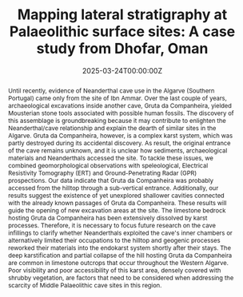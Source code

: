 ---
abstract: "Until recently, evidence of Neanderthal cave use in the Algarve (Southern Portugal) came only from the site of Ibn Ammar. Over the last couple of years, archaeological excavations inside another cave, Gruta da Companheira, yielded Mousterian stone tools associated with possible human fossils. The discovery of this assemblage is groundbreaking because it may contribute to enlighten the Neanderthal/cave relationship and explain the dearth of similar sites in the Algarve. Gruta da Companheira, however, is a complex karst system, which was partly destroyed during its accidental discovery. As result, the original entrance of the cave remains unknown, and it is unclear how sediments, archaeological materials and Neanderthals accessed the site. To tackle these issues, we combined geomorphological observations with speleological, Electrical Resistivity Tomography (ERT) and Ground-Penetrating Radar (GPR) prospections. Our data indicate that Gruta da Companheira was probably accessed from the hilltop through a sub-vertical entrance. Additionally, our results suggest the existence of yet unexplored shallower cavities connected with the already known passages of Gruta da Companheira. These results will guide the opening of new excavation areas at the site. The limestone bedrock hosting Gruta da Companheira has been extensively dissolved by karst processes. Therefore, it is necessary to focus future research on the cave infillings to clarify whether Neanderthals exploited the cave's inner chambers or alternatively limited their occupations to the hilltop and geogenic processes reworked their materials into the endokarst system shortly after their stays. The deep karstification and partial collapse of the hill hosting Gruta da Companheira are common in limestone outcrops that occur throughout the Western Algarve. Poor visibility and poor accessibility of this karst area, densely covered with shrubby vegetation, are factors that need to be considered when addressing the scarcity of Middle Palaeolithic cave sites in this region."

authors:
- Jeffrey Rose
- Yamandu Hilbert
- Vitaly Usyk
- Michelle Bebber
- Amir Beshkani
- Brigs Buchanan
- Admin
- Dominik Chlachula
- Rudolf Dellmour
- Metin I. Eren
- Roman Garba
- Emily Hallinan
- Li Li
- Robert Walker
- Anthony Marks
date: "2025-03-24T00:00:00Z"
doi: "10.1016/j.jas.2024.106117"
featured: false
image:
  caption: 'Cover'
  focal_point: ""
  preview_only: false
projects: []
publication: 'Mapping lateral stratigraphy at Palaeolithic surface sites: A case study from Dhofar, Oman'
publication_short: ""
publication_types:
- "2"
publishDate: "2025-03-24T00:00:00Z"
summary: "Open-air accumulations of chipped stone debris are a common feature in arid landscapes, yet despite their prevalence, such archives are often dismissed as uninformative or unreliable. In the canyonlands of Dhofar, southern Oman, lithic surface scatters are nearly ubiquitous, including extensive, multi-component workshops associated with chert outcrops. These sites typically display chronologically diagnostic features that correspond to distinct taphonomic states, which in turn appear linked to spatial distribution, with more heavily weathered artifacts often found farther from the chert outcrops. We propose that post-depositional modifications and spatial distributions of chipped stone artifacts reflect site formation processes and, under certain conditions, may provide relative chronological information when absolute dating methods are unavailable. Our study tests this hypothesis by mapping artifact distribution and lithic taphonomy across a series of surface sites in southern Oman, spanning the Lower, Middle, and Upper/Late Palaeolithic periods. The results largely support our model, offering valuable insights into surface site formation and technological change over time. While these findings serve as broad predictive markers for age, their applicability for analyzing finer-scale assemblage variability remains to be determined. Future taphonomic recording systems should aim to quantify surface modifications to enhance replicability for such studies."
tags:
- Source Themes
title: 'Mapping lateral stratigraphy at Palaeolithic surface sites: A case study from Dhofar, Oman'
url_code: ""
url_dataset: ""
url_pdf: "https://www.sciencedirect.com/science/article/pii/S0305440324001857"
url_poster: ""
url_project: ""
url_slides: ""
url_source: ""
url_video: ""
---